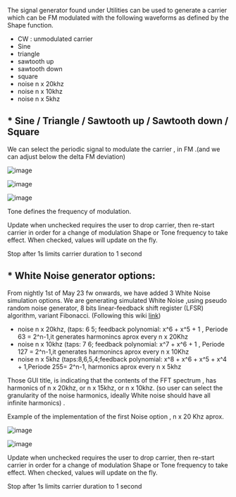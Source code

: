 The signal generator found under Utilities can be used to generate a carrier which can be FM modulated with the following waveforms as defined by the Shape function.
* CW : unmodulated carrier
* Sine 
* triangle
* sawtooth up
* sawtooth down
* square
* noise n x 20khz
* noise n x 10khz
* noise n x  5khz

## * Sine / Triangle / Sawtooth up / Sawtooth down / Square
We can select the periodic signal to modulate the carrier , in FM .(and we can adjust below the delta FM deviation) 

![image](https://user-images.githubusercontent.com/86470699/235372191-87eeac6f-e9b1-4cf5-a060-96d1965587a7.png)

![image](https://user-images.githubusercontent.com/86470699/235372207-fe2eb3d1-8171-47ad-8e2d-56f0f1a45d59.png)

![image](https://user-images.githubusercontent.com/86470699/235372227-7bfee042-70aa-46c8-adad-974a879b4ce9.png)

Tone defines the frequency of modulation.

Update when unchecked requires the user to drop carrier, then re-start carrier in order for a change of modulation Shape or Tone frequency to take effect. When checked, values will update on the fly.

Stop after 1s limits carrier duration to 1 second

## * White Noise generator options:
From nightly 1st of May 23 fw onwards, we have added 3 White Noise simulation options.
We are generating simulated White Noise ,using pseudo random noise generator, 8 bits  linear-feedback shift register (LFSR) algorithm, variant Fibonacci.  (Following this wiki [link](https://en.wikipedia.org/wiki/Linear-feedback_shift_register)) 

* noise n x 20khz,  (taps: 6 5; feedback polynomial: x^6 + x^5 + 1 , Periode  63 = 2^n-1,it generates harmonincs aprox every n x 20Khz
* noise n x 10khz   (taps: 7 6; feedback polynomial: x^7 + x^6 + 1 , Periode 127 = 2^n-1,it generates harmonincs aprox every n x 10Khz 
* noise n x  5khz   (taps:8,6,5,4;feedback polynomial: x^8 + x^6 + x^5 + x^4 + 1,Periode 255= 2^n-1, harmonics aprox every n x 5khz

Those GUI title, is indicating that the contents of the FFT spectrum , has harmonics of n x 20khz,  or n x 15khz, or n x 10khz.
(so user can select the granularity of the noise harmonics, ideally White noise should have all infinite harmonics) .


 Example of the implementation of the first Noise option , n x 20 Khz aprox.

![image](https://user-images.githubusercontent.com/86470699/235372877-9eecb03d-ac05-46d5-be43-858fb8d4d15a.png)

![image](https://user-images.githubusercontent.com/86470699/235372900-7a8603d6-bd55-4f7d-a90e-5e090fba1bcf.png)


Update when unchecked requires the user to drop carrier, then re-start carrier in order for a change of modulation Shape or Tone frequency to take effect. When checked, values will update on the fly.

Stop after 1s limits carrier duration to 1 second

